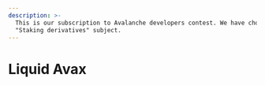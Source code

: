 ```yaml
---
description: >-
  This is our subscription to Avalanche developers contest. We have chosen the
  "Staking derivatives" subject.
---
```


# Liquid Avax

